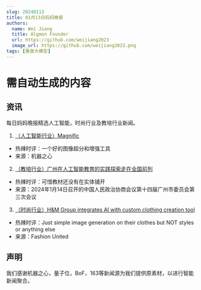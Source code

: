```yaml
---
slug: 20240113
title: 01月13日妈妈晚报
authors:
  name: Wei Jiang
  title: Algmon Founder
  url: https://github.com/weijiang2023
  image_url: https://github.com/weijiang2023.png
tags: [垂类大模型]
---
```


# 需自动生成的内容
## 资讯
每日妈妈晚报精选人工智能，时尚行业及教培行业新闻。

1. [（人工智能行业）Magnific](https://mp.weixin.qq.com/s/M-hY0vmtgeHoo7i9A_rAEw)
* 热辣时评：一个好的图像超分和增强工具
* 来源：机器之心

2. [（教培行业）广州在人工智能教育的实践探索走在全国前列](https://www.gzzx.gov.cn/gzdt/zxyw/202401/t20240114_164584.htm)
* 热辣时评：可惜教材还没有在实体铺开
* 来源：2024年1月14日召开的中国人民政治协商会议第十四届广州市委员会第三次会议

3. [（时尚行业）H&M Group integrates AI with custom clothing creation tool](https://fashionunited.com/news/fashion/h-m-group-integrates-ai-for-first-time-with-custom-clothing-creation-tool/2023102556505)
* 热辣时评：Just simple image generation on their clothes but NOT styles or anything else
* 来源：Fashion United

## 声明

我们感谢机器之心，量子位，BoF，163等新闻源为我们提供原素材，以进行智能新闻聚合。